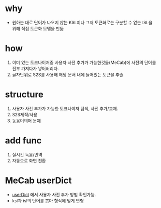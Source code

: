 # why
- 원하는 대로 단어가 나오지 않는 KSL이나 그저 토큰화로는 구분할 수 없는 ISL을 위해 직접 토큰화 모델을 만듦
# how
1. 이미 있는 토크나이저중 사용자 사전 추가가 가능한것들(MeCab)에 사전의 단어를 전부 가져다가 넣어버리자.
2. 글자단위로 S2S를 사용해 해당 문서 내에 들어있는 토큰을 추출
# structure
1. 사용자 사전 추가가 가능한 토크나이저 탐색, 사전 추가/교체.
2. S2S제작/사용
3. 동음이의어 문제 
# add func
1. 실시간 녹음/번역
2. 자동으로 화면 전환

# MeCab userDict
- [userDict](README.md) 에서 사용자 사전 추가 방법 확인가능.
- ksl과 isl의 단어를 뽑아 형식에 맞게 변형

